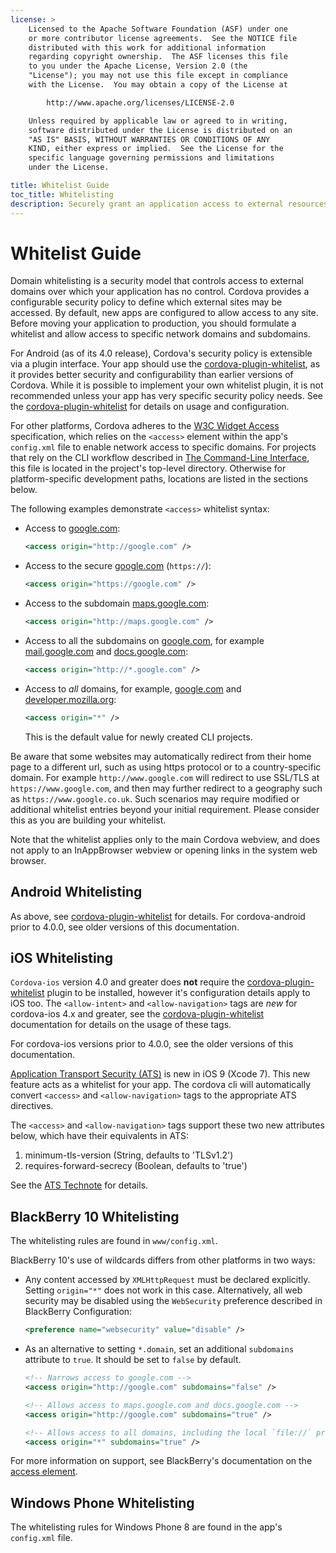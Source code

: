 ```yaml
---
license: >
    Licensed to the Apache Software Foundation (ASF) under one
    or more contributor license agreements.  See the NOTICE file
    distributed with this work for additional information
    regarding copyright ownership.  The ASF licenses this file
    to you under the Apache License, Version 2.0 (the
    "License"); you may not use this file except in compliance
    with the License.  You may obtain a copy of the License at

        http://www.apache.org/licenses/LICENSE-2.0

    Unless required by applicable law or agreed to in writing,
    software distributed under the License is distributed on an
    "AS IS" BASIS, WITHOUT WARRANTIES OR CONDITIONS OF ANY
    KIND, either express or implied.  See the License for the
    specific language governing permissions and limitations
    under the License.

title: Whitelist Guide
toc_title: Whitelisting
description: Securely grant an application access to external resources.
---
```


# Whitelist Guide

Domain whitelisting is a security model that controls access to
external domains over which your application has no control. Cordova
provides a configurable security policy to define which external sites may be
accessed.  By default, new apps are configured to allow access to any site.
Before moving your application to production, you should formulate a whitelist
and allow access to specific network domains and subdomains.

For Android (as of its 4.0 release), Cordova's security policy is extensible via a plugin
interface.  Your app should use the [cordova-plugin-whitelist][wlp], as it provides
better security and configurability than earlier versions of Cordova.  While
it is possible to implement your own whitelist plugin, it is not recommended
unless your app has very specific security policy needs.  See the
[cordova-plugin-whitelist][wlp] for details on usage and configuration.

For other platforms, Cordova adheres to the [W3C Widget Access][1] specification,
which relies on the `<access>` element within the app's `config.xml` file to
enable network access to specific domains. For projects that rely on
the CLI workflow described in [The Command-Line Interface](../../cli/index.html), this file is
located in the project's top-level directory. Otherwise for
platform-specific development paths, locations are listed in the
sections below.

The following examples demonstrate `<access>` whitelist syntax:

* Access to [google.com][2]:

    ```xml
    <access origin="http://google.com" />
    ```

* Access to the secure [google.com][3] (`https://`):

    ```xml
    <access origin="https://google.com" />
    ```

* Access to the subdomain [maps.google.com][4]:

    ```xml
    <access origin="http://maps.google.com" />
    ```

* Access to all the subdomains on [google.com][2], for example
  [mail.google.com][5] and [docs.google.com][6]:

    ```xml
    <access origin="http://*.google.com" />
    ```

* Access to _all_ domains, for example, [google.com][2] and
  [developer.mozilla.org][7]:

    ```xml
    <access origin="*" />
    ```

  This is the default value for newly created CLI projects.

Be aware that some websites may automatically redirect from their home page to
a different url, such as using https protocol or to a country-specific
domain. For example `http://www.google.com` will redirect to use SSL/TLS at
`https://www.google.com`, and then may further redirect to a geography such as
`https://www.google.co.uk`. Such scenarios may require modified or additional
whitelist entries beyond your initial requirement. Please consider this
as you are building your whitelist.

Note that the whitelist applies only to the main Cordova webview, and does not
apply to an InAppBrowser webview or opening links in the system web browser.

## Android Whitelisting

As above, see [cordova-plugin-whitelist][wlp] for details.  For cordova-android
prior to 4.0.0, see older versions of this documentation.

## iOS Whitelisting

`Cordova-ios` version 4.0 and greater does **not** require the [cordova-plugin-whitelist][wlp] plugin to be installed, however it's configuration details apply to iOS too. The `<allow-intent>` and `<allow-navigation>` tags are _new_ for cordova-ios 4.x and greater, see the [cordova-plugin-whitelist][wlp] documentation for details on the usage of these tags.

For cordova-ios versions prior to 4.0.0, see the older versions of this documentation.

[Application Transport Security (ATS)](https://developer.apple.com/library/prerelease/ios/documentation/General/Reference/InfoPlistKeyReference/Articles/CocoaKeys.html#//apple_ref/doc/uid/TP40009251-SW33) is new in iOS 9 (Xcode 7). This new feature acts as a whitelist for your app. The cordova cli will automatically convert `<access>` and `<allow-navigation>` tags to the appropriate ATS directives.

The `<access>` and `<allow-navigation>` tags support these two new attributes below, which have their equivalents in ATS:

1. minimum-tls-version (String, defaults to 'TLSv1.2')
2. requires-forward-secrecy (Boolean, defaults to 'true')

See the [ATS Technote](https://developer.apple.com/library/prerelease/ios/documentation/General/Reference/InfoPlistKeyReference/Articles/CocoaKeys.html#//apple_ref/doc/uid/TP40009251-SW33) for details.

## BlackBerry 10 Whitelisting

The whitelisting rules are found in `www/config.xml`.

BlackBerry 10's use of wildcards differs from other platforms in two
ways:

* Any content accessed by `XMLHttpRequest` must be declared
  explicitly. Setting `origin="*"` does not work in this case.
  Alternatively, all web security may be disabled using the
  `WebSecurity` preference described in BlackBerry Configuration:

    ```xml
    <preference name="websecurity" value="disable" />
    ```

* As an alternative to setting `*.domain`, set an additional
  `subdomains` attribute to `true`. It should be set to `false` by
  default.

    ```xml
    <!-- Narrows access to google.com -->
    <access origin="http://google.com" subdomains="false" />

    <!-- Allows access to maps.google.com and docs.google.com -->
    <access origin="http://google.com" subdomains="true" />

    <!-- Allows access to all domains, including the local `file://` protocol -->
    <access origin="*" subdomains="true" />
    ```

For more information on support, see BlackBerry's documentation on the
[access element][8].

## Windows Phone Whitelisting

The whitelisting rules for Windows Phone 8 are found in the
app's `config.xml` file.

[wlp]: ../../../reference/cordova-plugin-whitelist/
[1]: http://www.w3.org/TR/widgets-access/
[2]: http://google.com
[3]: https://google.com
[4]: http://maps.google.com
[5]: http://mail.google.com
[6]: http://docs.google.com
[7]: http://developer.mozilla.org
[8]: https://developer.blackberry.com/html5/documentation/v1_0/access_element_834677_11.html
